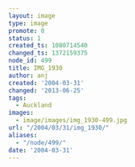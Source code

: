 ```yaml
---
layout: image
type: image
promote: 0
status: 1
created_ts: 1080714540
changed_ts: 1372159375
node_id: 499
title: IMG_1930
author: anj
created: '2004-03-31'
changed: '2013-06-25'
tags:
  - Auckland
images:
  - image/images/img_1930-499.jpg
url: "/2004/03/31/img_1930/"
aliases:
  - "/node/499/"
date: '2004-03-31'
---
```


